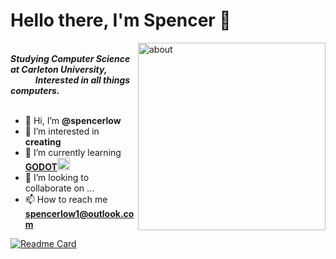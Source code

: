 <h1 align="left">Hello there, I'm Spencer 🐧</h1>

<img align = "right" alt="about" width="300" src="https://media.tenor.com/tKYbGz3wNCAAAAAi/catscafe-penguin.gif">


<br>
<b><i>Studying Computer Science at Carleton University, <br>&nbsp&nbsp&nbsp&nbsp&nbsp&nbsp&nbsp&nbsp&nbsp&nbsp&nbsp&nbspInterested in all things computers. </i></b>
<br><br>

- 👋 Hi, I’m **@spencerlow**
- 👀 I’m interested in **creating**
- 🌱 I’m currently learning <a href="https://godotengine.org/" target="_blank" rel="noreferrer">**GODOT**<img src="https://www.vectorlogo.zone/logos/godotengine/godotengine-icon.svg" alt="godot" width="20" height="20"/> </a>
- 💞️ I’m looking to collaborate on ...
- 📫 How to reach me **spencerlow1@outlook.com**

[![Readme Card](https://github-readme-stats.vercel.app/api/pin/?username=spencerlow&repo=cuhacking-2020&theme=codeSTACKr)](https://github.com/spencerlow/cuhacking-2020)

<!---
spencerlow/spencerlow is a ✨ special ✨ repository because its `README.md` (this file) appears on your GitHub profile.
You can click the Preview link to take a look at your changes.
--->
